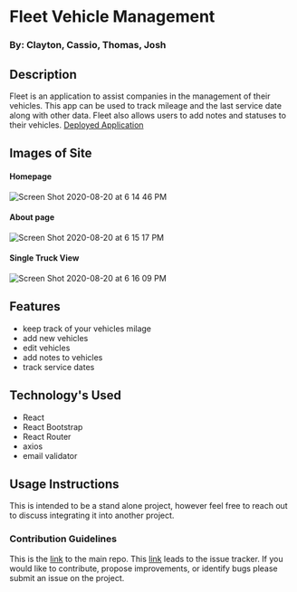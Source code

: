 # Fleet Vehicle Management

### By: Clayton, Cassio, Thomas, Josh

## Description

Fleet is an application to assist companies in the management of their vehicles. This app can be used to track mileage and the last service date along with other data. Fleet also allows users to add notes and statuses to their vehicles.
[Deployed Application](https://warm-brook-93750.herokuapp.com/)

## Images of Site

#### Homepage

![Screen Shot 2020-08-20 at 6 14 46 PM](https://user-images.githubusercontent.com/67292469/90831238-4cc2b780-e311-11ea-9f3c-87dc4074a262.png)

#### About page

![Screen Shot 2020-08-20 at 6 15 17 PM](https://user-images.githubusercontent.com/67292469/90831277-606e1e00-e311-11ea-9dde-0b22a40ff1c1.png)

#### Single Truck View

![Screen Shot 2020-08-20 at 6 16 09 PM](https://user-images.githubusercontent.com/67292469/90831291-69f78600-e311-11ea-9470-a8dcfb57a18a.png)

## Features

- keep track of your vehicles milage
- add new vehicles
- edit vehicles
- add notes to vehicles
- track service dates

## Technology's Used

- React
- React Bootstrap
- React Router
- axios
- email validator

## Usage Instructions

This is intended to be a stand alone project, however feel free to reach out to discuss integrating it into another project.

### Contribution Guidelines

This is the [link](https://github.com/SEIR622-Cass-theCassettes/fleet-frontend) to the main repo. This [link](https://github.com/SEIR622-Cass-theCassettes/fleet-frontend/issues) leads to the issue tracker. If you would like to contribute, propose improvements, or identify bugs please submit an issue on the project.
